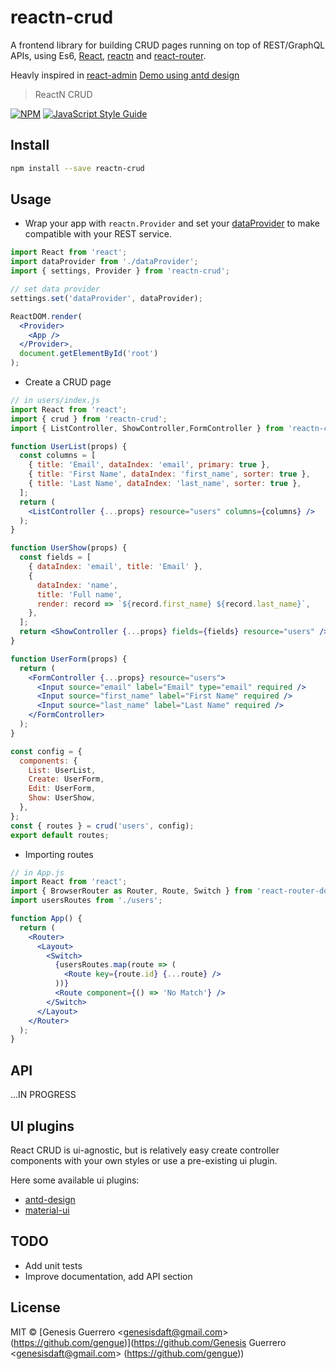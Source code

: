 # reactn-crud

A frontend library for building CRUD pages running on top of REST/GraphQL APIs, using Es6, [React](https://facebook.github.io/react/), [reactn](https://github.com/CharlesStover/reactn) and [react-router](https://reacttraining.com/react-router/).

Heavly inspired in [react-admin](https://marmelab.com/react-admin/)
[Demo using antd design](http://reactn-crud.surge.sh/)

> ReactN CRUD

[![NPM](https://img.shields.io/npm/v/reactn-crud.svg)](https://www.npmjs.com/package/reactn-crud) [![JavaScript Style Guide](https://img.shields.io/badge/code_style-standard-brightgreen.svg)](https://standardjs.com)

## Install

```bash
npm install --save reactn-crud
```

## Usage

* Wrap your app with `reactn.Provider` and set your [dataProvider](https://github.com/marmelab/react-admin#does-it-work-with-my-api) to make compatible with your REST service.

```jsx
import React from 'react';
import dataProvider from './dataProvider';
import { settings, Provider } from 'reactn-crud';

// set data provider
settings.set('dataProvider', dataProvider);

ReactDOM.render(
  <Provider>
    <App />
  </Provider>,
  document.getElementById('root')
);
```

* Create a CRUD page

```jsx
// in users/index.js
import React from 'react';
import { crud } from 'reactn-crud';
import { ListController, ShowController,FormController } from 'reactn-crud-ui-antd';

function UserList(props) {
  const columns = [
    { title: 'Email', dataIndex: 'email', primary: true },
    { title: 'First Name', dataIndex: 'first_name', sorter: true },
    { title: 'Last Name', dataIndex: 'last_name', sorter: true },
  ];
  return (
    <ListController {...props} resource="users" columns={columns} />
  );
}

function UserShow(props) {
  const fields = [
    { dataIndex: 'email', title: 'Email' },
    {
      dataIndex: 'name',
      title: 'Full name',
      render: record => `${record.first_name} ${record.last_name}`,
    },
  ];
  return <ShowController {...props} fields={fields} resource="users" />;
}

function UserForm(props) {
  return (
    <FormController {...props} resource="users">
      <Input source="email" label="Email" type="email" required />
      <Input source="first_name" label="First Name" required />
      <Input source="last_name" label="Last Name" required />
    </FormController>
  );
}

const config = {
  components: {
    List: UserList,
    Create: UserForm,
    Edit: UserForm,
    Show: UserShow,
  },
};
const { routes } = crud('users', config);
export default routes;
```

* Importing routes

```jsx
// in App.js
import React from 'react';
import { BrowserRouter as Router, Route, Switch } from 'react-router-dom';
import usersRoutes from './users';

function App() {
  return (
    <Router>
      <Layout>
        <Switch>
          {usersRoutes.map(route => (
            <Route key={route.id} {...route} />
          ))}
          <Route component={() => 'No Match'} />
        </Switch>
      </Layout>
    </Router>
  );
}
```

## API

...IN PROGRESS

## UI plugins
React CRUD is ui-agnostic, but is relatively easy create controller components with your own styles or use a pre-existing ui plugin.

Here some available ui plugins:

* [antd-design](https://github/gengue/reactn-crud-ui-antd)
* [material-ui](https://github/gengue/reactn-crud-ui-material)

## TODO

* Add unit tests
* Improve documentation, add API section

## License

MIT © [Genesis Guerrero &lt;genesisdaft@gmail.com&gt; (https://github.com/gengue)](https://github.com/Genesis Guerrero &lt;genesisdaft@gmail.com&gt; (https://github.com/gengue))

